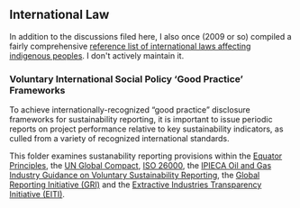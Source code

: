 

## International Law 

In addition to the discussions filed here, I also once (2009 or so) compiled a fairly comprehensive [reference list of international laws affecting indigenous peoples](https://docs.google.com/spreadsheets/d/1e3GNtRESh9awKXkk5S2Jmg4evH76RwtRp6fdvN-GqFw/edit?usp=sharing).  I don't actively maintain it.


### Voluntary International Social Policy ‘Good Practice’ Frameworks

To achieve internationally-recognized “good practice” disclosure frameworks for sustainability reporting, it is important to issue periodic reports on project performance relative to key sustainability indicators, as culled from a variety of recognized international standards.

This folder examines sustanability reporting provisions within the [Equator Principles](), the [UN Global Compact](./un-global-compact.md), [ISO 26000](./iso-26000.md), the [IPIECA Oil and Gas Industry Guidance on Voluntary Sustainability Reporting](./ipieca-sustainability-reporting.md), the [Global Reporting Initiative (GRI)](./gri.md) and the [Extractive Industries Transparency Initiative (EITI)](./eiti.md).


